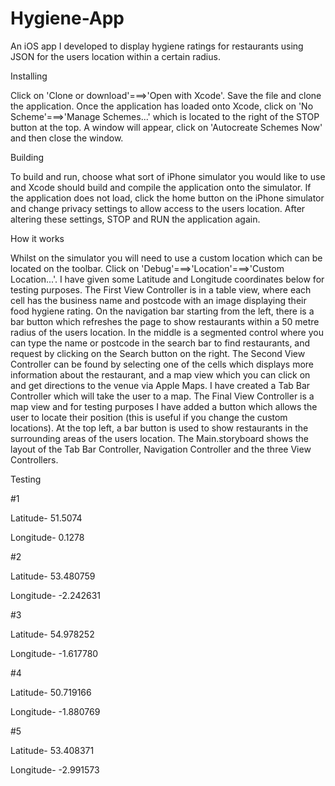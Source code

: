 # Hygiene-App
An iOS app I developed to display hygiene ratings for restaurants using JSON for the users location within a certain radius.

Installing

Click on 'Clone or download'===>'Open with Xcode'. Save the file and clone the application.
Once the application has loaded onto Xcode, click on 'No Scheme'===>'Manage Schemes...' which is located to the right of the STOP button at the top.
A window will appear, click on 'Autocreate Schemes Now' and then close the window.

Building

To build and run, choose what sort of iPhone simulator you would like to use and Xcode should build and compile the application onto the simulator.
If the application does not load, click the home button on the iPhone simulator and change privacy settings to allow access to the users location. After altering these settings, STOP and RUN the application again.

How it works

Whilst on the simulator you will need to use a custom location which can be located on the toolbar. Click on 'Debug'===>'Location'===>'Custom Location...'. I have given some Latitude and Longitude coordinates below for testing purposes.
The First View Controller is in a table view, where each cell has the business name and postcode with an image displaying their food hygiene rating. On the navigation bar starting from the left, there is a bar button which refreshes the page to show restaurants within a 50 metre radius of the users location. In the middle is a segmented control where you can type the name or postcode in the search bar to find restaurants, and request by clicking on the Search button on the right.
The Second View Controller can be found by selecting one of the cells which displays more information about the restaurant, and a map view which you can click on and get directions to the venue via Apple Maps.
I have created a Tab Bar Controller which will take the user to a map.
The Final View Controller is a map view and for testing purposes I have added a button which allows the user to locate their position (this is useful if you change the custom locations). At the top left, a bar button is used to show restaurants in the surrounding areas of the users location.
The Main.storyboard shows the layout of the Tab Bar Controller, Navigation Controller and the three View Controllers.

Testing

#1

Latitude- 51.5074

Longitude- 0.1278

#2

Latitude- 53.480759

Longitude- -2.242631

#3

Latitude- 54.978252

Longitude- -1.617780

#4

Latitude- 50.719166

Longitude- -1.880769

#5

Latitude- 53.408371

Longitude- -2.991573

